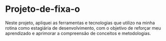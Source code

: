# Projeto-de-fixa-o
Neste projeto, apliquei as ferramentas e tecnologias que utilizo na minha rotina como estagiária de desenvolvimento, com o objetivo de reforçar meu aprendizado e aprimorar a compreensão de conceitos e metodologias.
